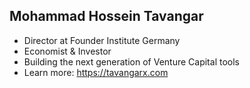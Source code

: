 ## Mohammad Hossein Tavangar

- Director at Founder Institute Germany
- Economist & Investor
- Building the next generation of Venture Capital tools
- Learn more: https://tavangarx.com
